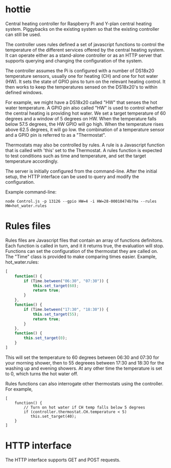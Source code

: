 # hottie

Central heating controller for Raspberry Pi and Y-plan central heating system.
Piggybacks on the existing system so that the existing controller can still be
used.

The controller uses rules defined a set of javascript functions to control
the temperature of the different services offered by the central heating
system. It can operate either as a stand-alone controller or as an HTTP
server that supports querying and changing the configuration of the system.

The controller assumes the Pi is configured with a number of DS18x20
temperature sensors, usually one for heating (CH) and one for hot water (HW).
It sets the state of GPIO pins to turn on the relevant heating control. It
then works to keep the temperatures sensed on the DS18x20's to within defined
windows.

For example, we might have a DS18x20 called "HW" that senses the hot water
temperature. A GPIO pin also called "HW" is used to control whether the
central heating is providing hot water. We set a target temperature of
60 degrees and a window of 5 degrees on HW. When the temperature falls
below 57.5 degrees, the HW GPIO will go high. When the temperature rises above
62.5 degrees, it will go low. the combination of a temperature sensor and
a GPIO pin is referred to as a "Thermostat".

Thermostats may also be controlled by rules. A rule is a Javascript
function that is called with 'this' set to the Thermostat. A rules
function is expected to test conditions such as time and
temperature, and set the target temperature accordingly.

The server is initially configured from the command-line. After the
initial setup, the HTTP interface can be used to query and modify the
configuration.

Example command-line:
```
node Control.js -p 13126 --gpio HW=4 -i HW=28-00010474b79a --rules HW=hot_water.rules
```
# Rules files

Rules files are Javascript files that contain an array of functions
definitons. Each function is called in turn, and it it returns true,
the evaluation will stop. Functions can set the configuration of the
thermostat they are called on. The "Time" class is provided to make
comparing times easier. Example, hot_water.rules:
```Javascript
[
    function() {
        if (Time.between("06:30", "07:30")) {
            this.set_target(60);
            return true;
        }
    },
    function() {
        if (Time.between("17:30", "18:30")) {
            this.set_target(55);
            return true;
        }
    },
    function() {
        this.set_target(0);
    }
]
```
This will set the temperature to 60 degrees between 06:30 and 07:30 for your morning shower, then to 55 degreees between 17:30 and 18:30 for the washing up and evening showers. At any other time the temperature is set to 0, which turns the hot water off.

Rules functions can also interrogate other thermostats using the controller. For example,
```
[
    function() {
        // Turn on hot water if CH temp falls below 5 degrees
        if (controller.thermostat.CH.temperature < 5)
           this.set_target(40);
    }
]
```
# HTTP interface
The HTTP interface supports GET and POST requests.

